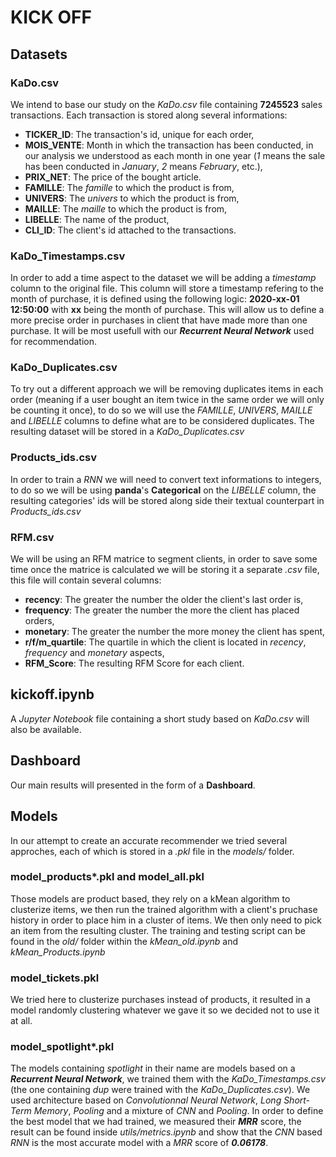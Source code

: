 # KICK OFF
## Datasets
### KaDo.csv

We intend to base our study on the *KaDo.csv* file containing **7245523** sales transactions. Each transaction is stored along several informations:
-   **TICKER_ID**: The transaction's id, unique for each order,
-   **MOIS_VENTE**: Month in which the transaction has been conducted, in our analysis we understood as each month in one year (*1* means the sale has been conducted in *January*, *2* means *February*, etc.),
-   **PRIX_NET**: The price of the bought article.
-   **FAMILLE**: The *famille* to which the product is from,
-   **UNIVERS**: The *univers* to which the product is from,
-   **MAILLE**: The *maille* to which the product is from,
-   **LIBELLE**: The name of the product,
-   **CLI_ID**: The client's id attached to the transactions.

### KaDo_Timestamps.csv

In order to add a time aspect to the dataset we will be adding a *timestamp* column to the original file. This column will store a timestamp refering to the month of purchase, it is defined using the following logic: **2020-xx-01 12:50:00** with **xx** being the month of purchase. This will allow us to define a more precise order in purchases in client that have made more than one purchase. It will be most usefull with our ***Recurrent Neural Network*** used for recommendation.

### KaDo_Duplicates.csv

To try out a different approach we will be removing duplicates items in each order (meaning if a user bought an item twice in the same order we will only be counting it once), to do so we will use the *FAMILLE*, *UNIVERS*, *MAILLE* and *LIBELLE* columns to define what are to be considered duplicates. The resulting dataset will be stored in a *KaDo_Duplicates.csv*

### Products_ids.csv

In order to train a *RNN* we will need to convert text informations to integers, to do so we will be using **panda**'s **Categorical** on the *LIBELLE* column, the resulting categories' ids will be stored along side their textual counterpart in *Products_ids.csv*

### RFM.csv

We will be using an RFM matrice to segment clients, in order to save some time once the matrice is calculated we will be storing it a separate *.csv* file, this file will contain several columns:
-   **recency**: The greater the number the older the client's last order is,
-   **frequency**: The greater the number the more the client has placed orders,
-   **monetary**: The greater the number the more money the client has spent,
-   **r/f/m_quartile**: The quartile in which the client is located in *recency*, *frequency* and *monetary* aspects,
-   **RFM_Score**: The resulting RFM Score for each client.

## kickoff.ipynb

A *Jupyter Notebook* file containing a short study based on *KaDo.csv* will also be available.

## Dashboard

Our main results will presented in the form of a **Dashboard**.

## Models

In our attempt to create an accurate recommender we tried several approches, each of which is stored in a *.pkl* file in the *models/* folder.

### model_products*.pkl and model_all.pkl

Those models are product based, they rely on a kMean algorithm to clusterize items, we then run the trained algorithm with a client's pruchase history in order to place him in a cluster of items. We then only need to pick an item from the resulting cluster. The training and testing script can be found in the *old/* folder within the *kMean_old.ipynb* and *kMean_Products.ipynb*

### model_tickets.pkl

We tried here to clusterize purchases instead of products, it resulted in a model randomly clustering whatever we gave it so we decided not to use it at all.

### model_spotlight*.pkl

The models containing *spotlight* in their name are models based on a ***Recurrent Neural Network***, we trained them with the *KaDo_Timestamps.csv* (the one containing *dup* were trained with the *KaDo_Duplicates.csv*). We used architecture based on *Convolutionnal Neural Network*, *Long Short-Term Memory*, *Pooling* and a mixture of *CNN* and *Pooling*. In order to define the best model that we had trained, we measured their ***MRR*** score, the result can be found inside *utils/metrics.ipynb* and show that the *CNN* based *RNN* is the most accurate model with a *MRR* score of ***0.06178***.